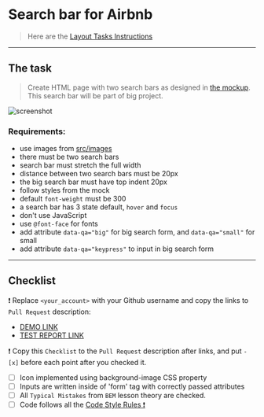 # Search bar for Airbnb
> Here are the [Layout Tasks Instructions](https://mate-academy.github.io/layout_task-guideline/#how-to-solve-the-layout-tasks-on-github)
___

## The task
> Create HTML page with two search bars as designed in [the mockup](https://www.figma.com/file/kf3AWulK9elrNk34wtpjPw/Airbnb-Search-bar?node-id=0%3A1). This search bar will be part of big project.

![screenshot](./references/search-bar-example.png)

### Requirements:
- use images from [src/images](src/images)
- there must be two search bars
- search bar must stretch the full width
- distance between two search bars must be 20px
- the big search bar must have top indent 20px
- follow styles from the mock
- default `font-weight` must be 300
- a search bar has 3 state default, `hover` and `focus`
- don't use JavaScript
- use `@font-face` for fonts
- add attribute `data-qa="big"` for big search form, and `data-qa="small"` for small
- add attribute `data-qa="keypress"` to input in big search form
---
## Checklist

❗️ Replace `<your_account>` with your Github username and copy the links to `Pull Request` description:

- [DEMO LINK](https://pslzhn.github.io/layout_search-bar-airbnb/)
- [TEST REPORT LINK](https://pslzhn.github.io/layout_search-bar-airbnb/report/html_report/)

❗️ Copy this `Checklist` to the `Pull Request` description after links, and put `- [x]` before each point after you checked it.

- [ ] Icon implemented using background-image CSS property
- [ ] Inputs are written inside of 'form' tag with correctly passed attributes
- [ ] All `Typical Mistakes` from `BEM` lesson theory are checked.
- [ ] Code follows all the [Code Style Rules ❗️](./checklist.md)
